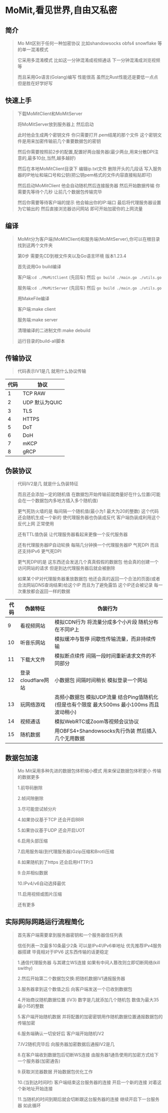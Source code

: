 # MoMit,看见世界,自由又私密

## 简介

> Mo Mit区别于任何一种加密协议 比如shandowsocks obfs4 snowflake 等的单一混淆模式
>
> 它采用多混淆模式 比如这一分钟混淆成视频通话 下一分钟混淆成浏览视频等
>
> 而且采用Go语言(Golang)编写 性能很高 虽然比Rust性能还是要低一点点 但是胜在好学好写

## 快速上手
>下载MoMitClient和MoMitServer
>
>将MoMitServer放到服务器上 然后启动
>
>此时他会生成两个密钥文件 你只需要打开.pem结尾的那个文件 这个密钥文件是用来加密传输前几个重要数据包的密钥
>
>然后你需要按照前2步的配置,配置好两台服务器(最少两台,用来分散DPI注意的,最多10台,当然,越多越好)
>
>然后在本地MoMitClient目录下 编辑ip.txt文件 删除开头的几段话 写入服务器的IP地址和端口号和公钥(把公钥pem格式的文件内容直接粘贴即可)
>
>然后启动MoMitClient 他会自动随机然后连接服务器 然后开始数据传输 你需要先等待个几秒 让前几个数据包传输完毕
>
>然后你需要等待客户端的提示 他会输出你的IP:端口 最后将代理服务器设置为它输出的 然后直接浏览器访问网站 即可开始加密你的上网流量

## 编译

> MoMit分为客户端(MoMitClient)和服务端(MoMitServer),你可以在根目录找到这两个文件夹
>
> 第0步 需要先CD到根文件夹以及Go语言环境 版本1.23.4
>
> 首先说用Go build编译 
>
> 客户端:`cd ./MoMitClient` (先回车) 然后 `go build ./main.go ./utils.go` 
>
> 服务端:`cd ./MoMitServer` (先回车) 然后 `go build ./main.go ./utils.go`
>
> 用MakeFile编译
>
> 客户端:make client
>
> 服务端:make server
>
> 清理编译的二进制文件:make debuild
>
> 运行目录的build-all脚本

## 传输协议

> 代码表示IV1是几 就用什么协议传输

| 代码 | 协议           |
| ---- | -------------- |
| 1    | TCP RAW        |
| 2    | UDP 默认为QUIC |
| 3    | TLS            |
| 4    | HTTPS          |
| 5    | DoT            |
| 6    | DoH            |
| 7    | mKCP           |
| 8    | gRCP           |

## 伪装协议

> 代码IV2是几 就是什么伪装特征
>
> 而且还会添加一定的随机值 在数据包开始传输前就商量好在什么位置(可能会在一个数据包内多地方插入多个随机值)
>
> 更气死防火墙的是 每间隔一个随机值(最小为1 最大为20的整数) 这个代码还会随机生成一个新的 使代理服务器也伪装成反代 客户端伪装成利用这个反代上网 正常使用
>
> 还有TTL值伪装 让代理服务器看起来更像一个反代服务器
>
> 还有代理服务器IP自动轮换 每隔几分钟换一个代理服务器IP 气死DPI 而且还支持IPv6 更气死DPI
>
> 更气死DPI的是 这东西还会发送几个真真假假的数据包 他会真的创建一个访问网站的请求 但是到达代理服务器后就会被删除
>
> 如果某个IP对代理服务器重放数据包 他还会真的返回一个合法的页面(或者合法网站DNS查询结果)给这个IP 而且为了避免露馅 这个IP还会被记录 每一次重放都会返回一样的数据

| 代码 | 伪装特征           | 伪装行为                                                     |
| ---- | ------------------ | ------------------------------------------------------------ |
| 9    | 看视频网站         | 模拟CDN行为 将流量分成多个小片段 随机分布在不同IP上          |
| 10   | 听音乐网站         | 模拟缓冲与暂停 间歇性传输流量，而非持续传输                  |
| 11   | 下载大文件         | 模拟断点续传 间隔一段时间重新请求文件的不同部分              |
| 12   | 登录cloudflare网站 | 小数据包 间隔时间稍长 模拟登录一个网站                       |
| 13   | 玩网络游戏         | 高频小数据包 模拟UDP流量 结合Ping值随机化(但是也有个限度 最大500ms 最小100ms 而且波动稍小) |
| 14   | 视频通话           | 模拟WebRTC或Zoom等视频会议协议                               |
| 15   | 随机数据           | 用OBFS4+Shandowsocks先行伪装 然后插入几个无用数据            |

## 数据包加速

> Mo Mit采用多种先进的数据包体积缩小模式 用来保证数据包体积更小 传输的数据更多
>
> 1.前导码删除
>
> 2.帧间隙删除
>
> 3.尽可能尝试帧分片
>
> 4.如果协议基于TCP 还会开启BBR
>
> 5.如果协议基于UDP 还会开启UOT
>
> 6.启用头部压缩
>
> 7.启用服务端(到代理服务器)Gzip压缩和Brotli压缩
>
> 8.如果随机到了https 还会启用HTTP/3
>
> 9.合并相似数据
>
> 10.IPv4/v6自动选择最优
>
> 11.启用视频或图片压缩
>
> 还有更多

## 实际网际网路运行流程简化

> 首先客户端需要拿到服务器密钥和一个服务器信任列表
>
> 信任列表一次最多10条最少2条 可以是IPv4\IPv6单地址 优先推荐IPv4服务器搭建 毕竟相对于IPV6 这东西传输的话更稳定



> 1.通信代理服务器 与其建立WS连接 如果有中间人篡改则立即切断网络(kill swithy)
>
> 2.然后开始第二个数据包交换:把随机数据IV1通报服务器
>
> 3.服务器拿到这个数值之后 向客户端发送一个已收到数据包 
>
> 4.开始商议随机数据位置 (IV3) 数字是几就添加几个随机包 数值为最大35最小15的整数
>
> 5.客户端开始随机数据 并将配置的加密密钥用作随机数据位置通报数据包的传输加密
>
> 6.服务端确认一切安好后 客户端开始随机IV2
>
> 7.IV2随机完毕后 向服务器加密数据后通报IV2是几
>
> 8.在客户端收到数据包后切断WS连接 由服务器1通告使用的加密方式给下一个服务器(加密通告)
>
> 9.获取浏览器数据 开始数据包优化工作
>
> 10.(当到达时间时) 客户端结束这台服务器的连接 开启一个新的连接 对着这个新地址开始连接
>
> 11.当随机的时间到期后就会切断跟这台服务器的连接 继续开启下一台服务器 如此循环
